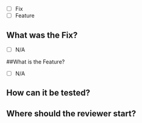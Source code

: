 - [ ] Fix
- [ ] Feature

## What was the Fix?

- [ ] N/A

##What is the Feature?

- [ ] N/A

## How can it be tested?

## Where should the reviewer start?
